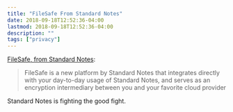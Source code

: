 ```yaml
---
title: "FileSafe From Standard Notes"
date: 2018-09-18T12:52:36-04:00
lastmod: 2018-09-18T12:52:36-04:00
description: ""
tags: ["privacy"]
---
```


[FileSafe, from Standard Notes]( https://listed.standardnotes.org/@sn/2703/encrypt-your-dropbox-and-google-drive-with-standard-notes-filesafe):

> FileSafe is a new platform by Standard Notes that integrates directly with your day-to-day usage of Standard Notes, and serves as an encryption intermediary between you and your favorite cloud provider

Standard Notes is fighting the good fight.
